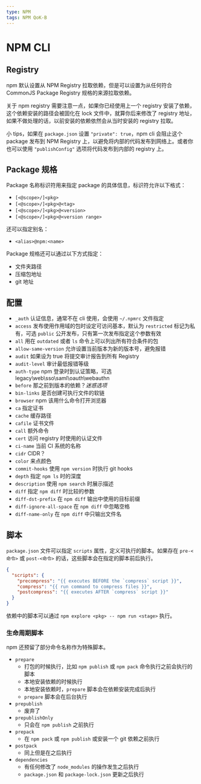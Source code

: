 ```yaml
---
type: NPM
tags: NPM QoK-B
---
```


# NPM CLI

## Registry

npm 默认设置从 NPM Registry 拉取依赖，但是可以设置为从任何符合 CommonJS Package Registry 规格的来源拉取依赖。

关于 npm registry 需要注意一点，如果你已经使用上一个 registry 安装了依赖，这个依赖安装的路径会被固化在 lock 文件中，就算你后来修改了 registry 地址，如果不做处理的话，以前安装的依赖依然会从当时安装的 registry 拉取。

小 tips，如果在 `package.json` 设置 `"private": true`，npm cli 会阻止这个 package 发布到 NPM Registry 上，以避免将内部的代码发布到网络上。或者你也可以使用 `"publishConfig"` 选项将代码发布到内部的 registry 上。

## Package 规格

Package 名称标识符用来指定 package 的具体信息，标识符允许以下格式：

- `[<@scope>/]<pkg>`
- `[<@scope>/]<pkg>@<tag>`
- `[<@scope>/]<pkg>@<version>`
- `[<@scope>/]<pkg>@<version range>`

还可以指定别名：

- `<alias>@npm:<name>`

Package 规格还可以通过以下方式指定：

- 文件夹路径
- 压缩包地址
- git 地址

## 配置

- `_auth` 认证信息，通常不在 cli 使用，会使用 `~/.npmrc` 文件指定
- `access` 发布使用作用域的包时设定可访问基本，默认为 `restricted` 标记为私有，可选 `public` 公开发布，只有第一次发布指定这个参数有效
- `all` 用在 `outdated` 或者 `ls` 命令上可以列出所有符合条件的包
- `allow-same-version` 允许设置当前版本为新的版本号，避免报错
- `audit` 如果设为 true 将提交审计报告到所有 Registry
- `audit-level` 审计最低报错等级
- `auth-type` npm 登录时到认证策略，可选 legacy\web\sso\saml\oauth\webauthn
- `before` 那之前到版本的依赖？_迷惑选项_
- `bin-links` 是否创建可执行文件的软链
- `browser` npm 该用什么命令打开浏览器
- `ca` 指定证书
- `cache` 缓存路径
- `cafile` 证书文件
- `call` 额外命令
- `cert` 访问 registry 时使用的认证文件
- `ci-name` 当前 CI 系统的名称
- `cidr` CIDR？
- `color` 来点颜色
- `commit-hooks` 使用 `npm version` 时执行 git hooks
- `depth` 指定 `npm ls` 时的深度
- `description` 使用 `npm search` 时展示描述
- `diff` 指定 `npm diff` 时比较的参数
- `diff-dst-prefix` 在 `npm diff` 输出中使用的目标前缀
- `diff-ignore-all-space` 在 `npm diff` 中忽略空格
- `diff-name-only` 在 `npm diff` 中只输出文件名

## 脚本

`package.json` 文件可以指定 `scripts` 属性，定义可执行的脚本。如果存在 `pre-<命令>` 或
`post-<命令>` 的话，这些脚本会在指定的脚本前后执行。

```json
{
  "scripts": {
    "precompress": "{{ executes BEFORE the `compress` script }}",
    "compress": "{{ run command to compress files }}",
    "postcompress": "{{ executes AFTER `compress` script }}"
  }
}
```

依赖中的脚本可以通过 `npm explore <pkg> -- npm run <stage>` 执行。

### 生命周期脚本

npm 还预留了部分命令名称作为特殊脚本。

- `prepare`
  - 打包的时候执行，比如 `npm publish` 或 `npm pack` 命令执行之前会执行的脚本
  - 本地安装依赖的时候执行
  - 本地安装依赖时，`prepare` 脚本会在依赖安装完成后执行
  - `prepare` 脚本会在后台执行
- `prepublish`
  - 废弃了
- `prepublishOnly`
  - 只会在 `npm publish` 之前执行
- `prepack`
  - 在 `npm pack` 或 `npm publish` 或安装一个 git 依赖之前执行
- `postpack`
  - 同上但是在之后执行
- `dependencies`
  - 有任何修改了 `node_modules` 的操作发生之后执行
  - `package.json` 和 `package-lock.json` 更新之后执行

